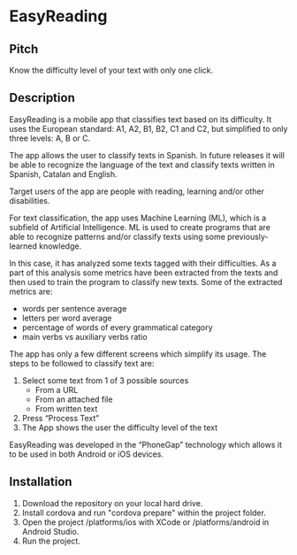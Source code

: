 # EasyReading

## Pitch
Know the difficulty level of your text with only one click.

## Description
EasyReading is a mobile app that classifies text based on its difficulty. It uses the European standard: A1, A2, B1, B2, C1 and C2, but simplified to only three levels: A, B or C.

The app allows the user to classify texts in Spanish. In future releases it will be able to recognize the language of the text and classify texts written in Spanish, Catalan and English. 

Target users of the app are people with reading, learning and/or other disabilities.

For text classification, the app uses Machine Learning (ML), which is a subfield of Artificial Intelligence. ML is used to create programs that are able to recognize patterns and/or classify texts using some previously-learned knowledge. 

In this case, it has analyzed some texts tagged with their difficulties. As a part of this analysis some metrics have been extracted from the texts and then used to train the program to classify new texts. Some of the extracted metrics are:
- words per sentence average
- letters per word average
- percentage of words of every grammatical category
- main verbs vs auxiliary verbs ratio

The app has only a few different screens which simplify its usage. The steps to be followed to classify text are:
1. Select some text from 1 of 3 possible sources
      - From a URL
      - From an attached file
      - From written text
2. Press “Process Text”
3. The App shows the user the difficulty level of the text

EasyReading was developed in the “PhoneGap” technology which allows it to be used in both Android or iOS devices.

## Installation

1. Download the repository on your local hard drive.
2. Install cordova and run "cordova prepare" within the project folder.
3. Open the project /platforms/ios with XCode or /platforms/android in Android Studio.
4. Run the project.
